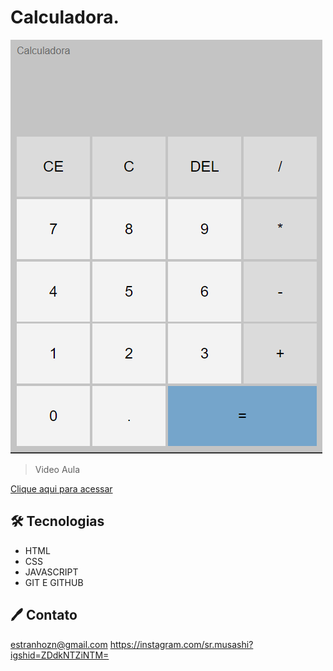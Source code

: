 # Calculadora.

![preview](./.github/preview.png)

>Video Aula

[Clique aqui para acessar](https://whynot3029.github.io/Calculadora/)

## 🛠 Tecnologias

- HTML
- CSS
- JAVASCRIPT
- GIT E GITHUB

## 🖊 Contato

estranhozn@gmail.com
https://instagram.com/sr.musashi?igshid=ZDdkNTZiNTM=